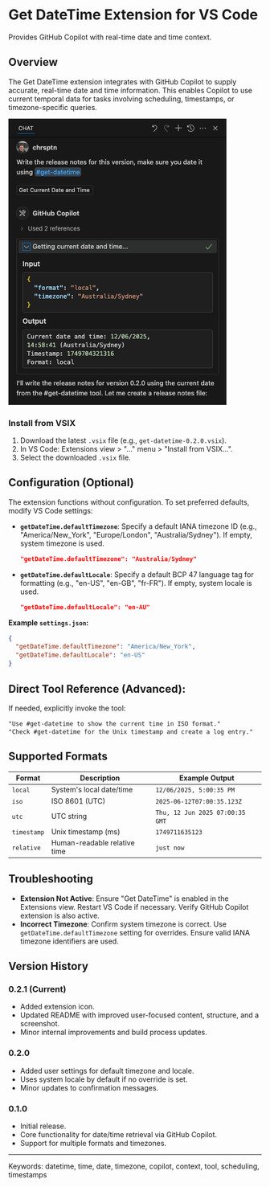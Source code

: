 # Get DateTime Extension for VS Code

Provides GitHub Copilot with real-time date and time context.

## Overview

The Get DateTime extension integrates with GitHub Copilot to supply accurate, real-time date and time information. This enables Copilot to use current temporal data for tasks involving scheduling, timestamps, or timezone-specific queries.

![Screenshot](screen.png)

### Install from VSIX

1. Download the latest `.vsix` file (e.g., `get-datetime-0.2.0.vsix`).
2. In VS Code: Extensions view > "..." menu > "Install from VSIX...".
3. Select the downloaded `.vsix` file.

## Configuration (Optional)

The extension functions without configuration. To set preferred defaults, modify VS Code settings:

- **`getDateTime.defaultTimezone`**: Specify a default IANA timezone ID (e.g., "America/New_York", "Europe/London", "Australia/Sydney"). If empty, system timezone is used.
  ```json
  "getDateTime.defaultTimezone": "Australia/Sydney"
  ```
- **`getDateTime.defaultLocale`**: Specify a default BCP 47 language tag for formatting (e.g., "en-US", "en-GB", "fr-FR"). If empty, system locale is used.
  ```json
  "getDateTime.defaultLocale": "en-AU"
  ```

**Example `settings.json`:**

```json
{
  "getDateTime.defaultTimezone": "America/New_York",
  "getDateTime.defaultLocale": "en-US"
}
```

## Direct Tool Reference (Advanced):

If needed, explicitly invoke the tool:

```
"Use #get-datetime to show the current time in ISO format."
"Check #get-datetime for the Unix timestamp and create a log entry."
```

## Supported Formats

| Format      | Description                  | Example Output                  |
| ----------- | ---------------------------- | ------------------------------- |
| `local`     | System's local date/time     | `12/06/2025, 5:00:35 PM`        |
| `iso`       | ISO 8601 (UTC)               | `2025-06-12T07:00:35.123Z`      |
| `utc`       | UTC string                   | `Thu, 12 Jun 2025 07:00:35 GMT` |
| `timestamp` | Unix timestamp (ms)          | `1749711635123`                 |
| `relative`  | Human-readable relative time | `just now`                      |

## Troubleshooting

- **Extension Not Active**: Ensure "Get DateTime" is enabled in the Extensions view. Restart VS Code if necessary. Verify GitHub Copilot extension is also active.
- **Incorrect Timezone**: Confirm system timezone is correct. Use `getDateTime.defaultTimezone` setting for overrides. Ensure valid IANA timezone identifiers are used.

## Version History

### 0.2.1 (Current)

- Added extension icon.
- Updated README with improved user-focused content, structure, and a screenshot.
- Minor internal improvements and build process updates.

### 0.2.0

- Added user settings for default timezone and locale.
- Uses system locale by default if no override is set.
- Minor updates to confirmation messages.

### 0.1.0

- Initial release.
- Core functionality for date/time retrieval via GitHub Copilot.
- Support for multiple formats and timezones.

---

Keywords: datetime, time, date, timezone, copilot, context, tool, scheduling, timestamps
